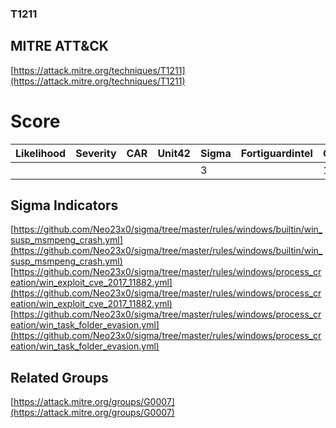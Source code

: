 
### T1211
## MITRE ATT&CK
[https://attack.mitre.org/techniques/T1211](https://attack.mitre.org/techniques/T1211)

# Score

| Likelihood | Severity | CAR | Unit42 | Sigma | Fortiguardintel | Groups | Malwares | Tools |
| ---------- | -------- | --- | ------ | ----- | --------------- | ---  | --- | --- |
 |   |   |   |   | 3 |   | 1 |   |   |



## Sigma Indicators

[https://github.com/Neo23x0/sigma/tree/master/rules/windows/builtin/win_susp_msmpeng_crash.yml](https://github.com/Neo23x0/sigma/tree/master/rules/windows/builtin/win_susp_msmpeng_crash.yml)
[https://github.com/Neo23x0/sigma/tree/master/rules/windows/process_creation/win_exploit_cve_2017_11882.yml](https://github.com/Neo23x0/sigma/tree/master/rules/windows/process_creation/win_exploit_cve_2017_11882.yml)
[https://github.com/Neo23x0/sigma/tree/master/rules/windows/process_creation/win_task_folder_evasion.yml](https://github.com/Neo23x0/sigma/tree/master/rules/windows/process_creation/win_task_folder_evasion.yml)
[]()


## Related Groups

[https://attack.mitre.org/groups/G0007](https://attack.mitre.org/groups/G0007)
[]()
